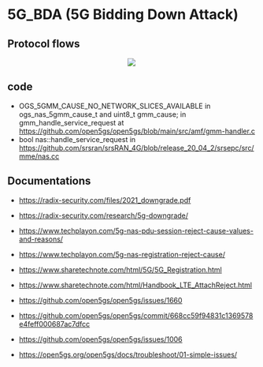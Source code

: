 # 5G_BDA (5G Bidding Down Attack)
## Protocol flows
<p align="center">
  <img src="https://github.com/SitrakaResearchAndPOC/fork_5G_bda1/blob/main/5g_bda.jpg">
</p>

## code
*  OGS_5GMM_CAUSE_NO_NETWORK_SLICES_AVAILABLE in ogs_nas_5gmm_cause_t  and  uint8_t gmm_cause; in gmm_handle_service_request  at https://github.com/open5gs/open5gs/blob/main/src/amf/gmm-handler.c
*  bool nas::handle_service_request in https://github.com/srsran/srsRAN_4G/blob/release_20_04_2/srsepc/src/mme/nas.cc

## Documentations
* https://radix-security.com/files/2021_downgrade.pdf
* https://radix-security.com/research/5g-downgrade/
* https://www.techplayon.com/5g-nas-pdu-session-reject-cause-values-and-reasons/
* https://www.techplayon.com/5g-nas-registration-reject-cause/
* https://www.sharetechnote.com/html/5G/5G_Registration.html
* https://www.sharetechnote.com/html/Handbook_LTE_AttachReject.html

* https://github.com/open5gs/open5gs/issues/1660
* https://github.com/open5gs/open5gs/commit/668cc59f94831c1369578e4feff000687ac7dfcc
* https://github.com/open5gs/open5gs/issues/1006
* https://open5gs.org/open5gs/docs/troubleshoot/01-simple-issues/

